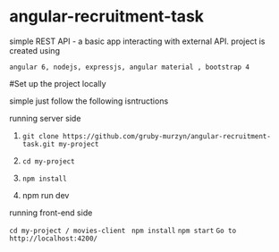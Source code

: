 # angular-recruitment-task
simple REST API - a basic app interacting with external API.
project is created using 
```
angular 6, nodejs, expressjs, angular material , bootstrap 4
```

#Set up the project locally 

simple just follow  the following isntructions


running server side

1. `git clone https://github.com/gruby-murzyn/angular-recruitment-task.git my-project`

2. `cd my-project`

3. `npm install`

4. npm run dev

 running front-end side
 
 `cd my-project / movies-client`
` npm install`
 `npm start`
 `Go to http://localhost:4200/`
 
